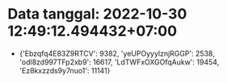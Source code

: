 # Data tanggal: 2022-10-30 12:49:12.494432+07:00

* {'Ebzqfq4E83Z9RTCV': 9382, 'yeUPOyyylznjRGGP': 2538, 'odl8zd997TFp2xb9': 16617, 'LdTWFxOXGOfqAukw': 19454, 'Ez8kxzzds9y7nuo1': 11141}
